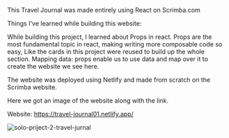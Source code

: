 This Travel Journal was made entirely using React on Scrimba.com

Things I've learned while building this website:

While building this project, I learned about Props in react. Props are the most fundamental topic in react, making writing more composable code so easy, Like the cards in this project were reused to build up the whole section. Mapping data: props enable us to use data and map over it to create the website we see here.

The website was deployed using Netlify and made from scratch on the Scrimba website.

Here we got an image of the website along with the link.

Website: https://travel-journal01.netlify.app/

![solo-priject-2-travel-jurnal](https://user-images.githubusercontent.com/105444897/189649156-6e09ddca-3d9b-41cc-a843-7d10068c9b39.png)
